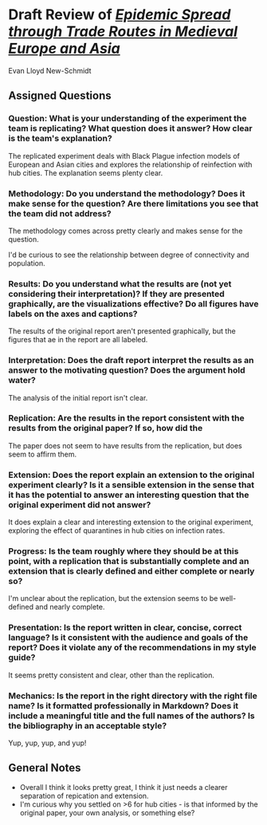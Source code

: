 # Draft Review of [_Epidemic Spread through Trade Routes in Medieval Europe and Asia_](https://github.com/LucyWilcox/Plague/blob/master/reports/draft_final_report.md)
Evan Lloyd New-Schmidt

## Assigned Questions

### Question:  What is your understanding of the experiment the team is replicating?  What question does it answer?  How clear is the team's explanation?

The replicated experiment deals with Black Plague infection models of European and Asian cities and explores the relationship of reinfection with hub cities. The explanation seems plenty clear.

### Methodology: Do you understand the methodology?  Does it make sense for the question?  Are there limitations you see that the team did not address?

The methodology comes across pretty clearly and makes sense for the question.

I'd be curious to see the relationship between degree of connectivity and population.

### Results: Do you understand what the results are (not yet considering their interpretation)?  If they are presented graphically, are the visualizations effective?  Do all figures have labels on the axes and captions?

The results of the original report aren't presented graphically, but the figures that ae in the report are all labeled.

### Interpretation: Does the draft report interpret the results as an answer to the motivating question?  Does the argument hold water?

The analysis of the initial report isn't clear.

### Replication: Are the results in the report consistent with the results from the original paper?  If so, how did the 

The paper does not seem to have results from the replication, but does seem to affirm them.

### Extension: Does the report explain an extension to the original experiment clearly?  Is it a sensible extension in the sense that it has the potential to answer an interesting question that the original experiment did not answer?

It does explain a clear and interesting extension to the original experiment, exploring the effect of quarantines in hub cities on infection rates.

### Progress: Is the team roughly where they should be at this point, with a replication that is substantially complete and an extension that is clearly defined and either complete or nearly so?

I'm unclear about the replication, but the extension seems to be well-defined and nearly complete.

### Presentation: Is the report written in clear, concise, correct language?  Is it consistent with the audience and goals of the report?  Does it violate any of the recommendations in my style guide?

It seems pretty consistent and clear, other than the replication.

### Mechanics: Is the report in the right directory with the right file name?  Is it formatted professionally in Markdown?  Does it include a meaningful title and the full names of the authors?  Is the bibliography in an acceptable style? 

Yup, yup, yup, and yup!

## General Notes

- Overall I think it looks pretty great, I think it just needs a clearer separation of repication and extension.
- I'm curious why you settled on >6 for hub cities - is that informed by the original paper, your own analysis, or something else?
